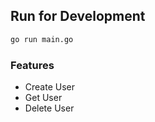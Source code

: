 ## Run for Development
```sh
go run main.go
```

### Features

- Create User
- Get User
- Delete User


